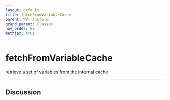 ```yaml
---
layout: default
title: fetchFromVariableCache
parent: WVTransform
grand_parent: Classes
nav_order: 90
mathjax: true
---
```


#  fetchFromVariableCache

retrieve a set of variables from the internal cache


---

## Discussion

  
